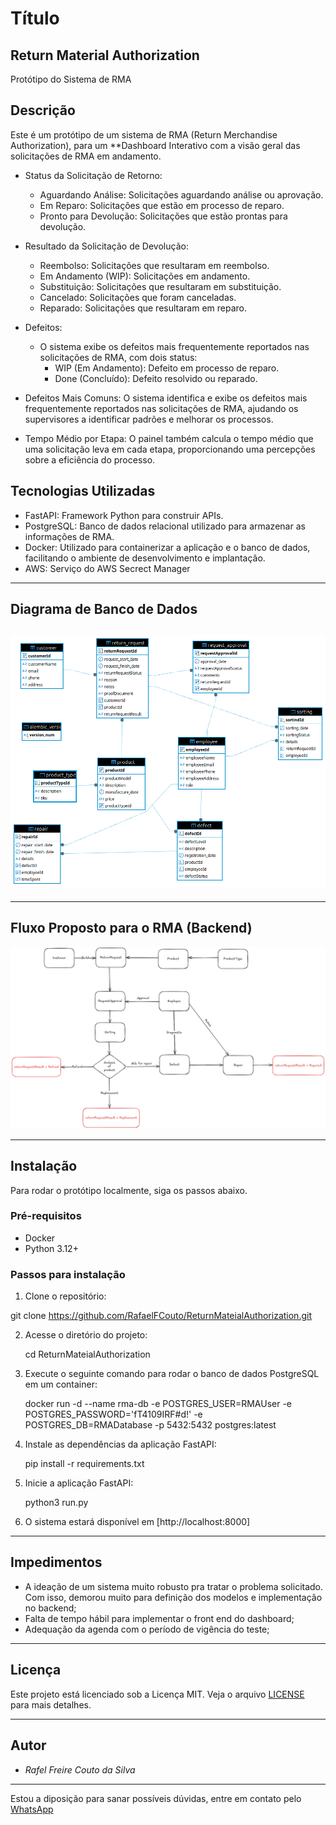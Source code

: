 # Título

## Return Material Authorization

Protótipo do Sistema de RMA

## Descrição

Este é um protótipo de um sistema de RMA (Return Merchandise Authorization), para um **Dashboard Interativo com a visão geral
das solicitações de RMA em andamento.

- Status da Solicitação de Retorno:
    - Aguardando Análise: Solicitações aguardando análise ou aprovação.
    - Em Reparo: Solicitações que estão em processo de reparo.
    - Pronto para Devolução: Solicitações que estão prontas para devolução.

- Resultado da Solicitação de Devolução:
    - Reembolso: Solicitações que resultaram em reembolso.
    - Em Andamento (WIP): Solicitações em andamento.
    - Substituição: Solicitações que resultaram em substituição.
    - Cancelado: Solicitações que foram canceladas.
    - Reparado: Solicitações que resultaram em reparo.

- Defeitos:
    - O sistema exibe os defeitos mais frequentemente reportados nas solicitações de RMA, com dois status:
      - WIP (Em Andamento): Defeito em processo de reparo.
      - Done (Concluído): Defeito resolvido ou reparado.

- Defeitos Mais Comuns: O sistema identifica e exibe os defeitos mais frequentemente reportados nas solicitações de RMA, ajudando os supervisores a identificar padrões e melhorar os processos.

- Tempo Médio por Etapa: O painel também calcula o tempo médio que uma solicitação leva em cada etapa, proporcionando uma percepções sobre a eficiência do processo.

## Tecnologias Utilizadas

- FastAPI: Framework Python para construir APIs.
- PostgreSQL: Banco de dados relacional utilizado para armazenar as informações de RMA.
- Docker: Utilizado para containerizar a aplicação e o banco de dados, facilitando o ambiente de desenvolvimento e implantação.
- AWS: Serviço do AWS Secrect Manager


---
## Diagrama de Banco de Dados

![Diagrama](Schema-RMADatabase.png)
---
---
## Fluxo Proposto para o RMA (Backend)
![Fluxo Proposto para o RMA](PropostalFlowRMA.png)

---
## Instalação

Para rodar o protótipo localmente, siga os passos abaixo.

### Pré-requisitos

- Docker
- Python 3.12+

### Passos para instalação

1. Clone o repositório:

git clone https://github.com/RafaelFCouto/ReturnMateialAuthorization.git

2. Acesse o diretório do projeto:

    cd ReturnMateialAuthorization

3. Execute o seguinte comando para rodar o banco de dados PostgreSQL em um container:

    docker run -d --name rma-db -e POSTGRES_USER=RMAUser -e POSTGRES_PASSWORD='fT4109IRF#d!' -e POSTGRES_DB=RMADatabase -p 5432:5432 postgres:latest

4. Instale as dependências da aplicação FastAPI:

    pip install -r requirements.txt

5. Inicie a aplicação FastAPI:

    python3 run.py

6. O sistema estará disponível em [http://localhost:8000]

---
## Impedimentos

- A ideação de um sistema muito robusto pra tratar o problema solicitado. Com isso, demorou muito para definição dos modelos e implementação no backend;
- Falta de tempo hábil para implementar o front end do dashboard;
- Adequação da agenda com o período de vigência do teste;

---


## Licença

Este projeto está licenciado sob a Licença MIT. Veja o arquivo [LICENSE](LICENSE) para mais detalhes.

---

## Autor

- *Rafel Freire Couto da Silva*

---
Estou a diposição para sanar possíveis dúvidas, entre em contato pelo [WhatsApp](https://wa.me/5592991004063)